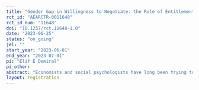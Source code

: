 ```yaml
---
title: "Gender Gap in Willingness to Negotiate: the Role of Entitlements"
rct_id: "AEARCTR-0011648"
rct_id_num: "11648"
doi: "10.1257/rct.11648-1.0"
date: "2023-06-25"
status: "on_going"
jel: ""
start_year: "2023-06-01"
end_year: "2023-07-01"
pi: "Elif E Demiral"
pi_other:
abstract: "Economists and social psychologists have long been trying to determine the behavioral factors that result in gender gaps in economic outcomes. One underlying factor is suggested to be women's lower willingness to negotiate than men. The gender differences in levels of entitlement with respect to pay can explain the gender negotiation divide. This research stream suggests that women feel less deserving of higher pay than men, are unsure about the worth of their labor, have lower performance expectations, and take less credit for their success. Here, we study whether women’s concerns regarding what they think they are entitled to drive their lower likelihood of initiating negotiations. Women’s lack of entitlements may stem from the differences in how men and women evaluate themselves and compare own with other people. Using a controlled online experiment, we investigate the role of entitlements on gender differences in willingness to negotiate."
layout: registration
---
```



